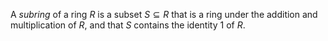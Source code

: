 A *subring* of a ring $R$ is a subset $S \subseteq R$ that is a ring under the addition and multiplication of $R$, and that $S$ contains the identity $1$ of $R$.
